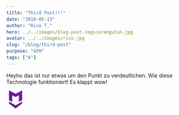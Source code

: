 ```yaml
---
title: "Third Post!!!"
date: "2018-05-13"
author: "Rico T."
hero: ../../images/blog-post-imgs/orangutan.jpg
avatar: ../../images/rico.jpg
slug: "/blog/third-post"
purpose: "GFH"
tags: ["A"]
---
```


Heyho das ist nur etwas um den Punkt zu verdeutlichen. Wie diese Technologie funktioniert! Es klappt wow!

![alt text](https://github.com/adam-p/markdown-here/raw/master/src/common/images/icon48.png "Logo Title Text 1")

